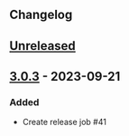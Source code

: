 ## Changelog

## [Unreleased]

## [3.0.3] - 2023-09-21

### Added

- Create release job #41

[unreleased]: https://github.com/mlieshoff/brawljars/compare/v3.0.3...HEAD
[3.0.3]: https://github.com/mlieshoff/brawljars/compare/v3.0.3...v3.0.3